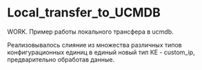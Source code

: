 # Local_transfer_to_UCMDB
WORK. Пример работы локального трансфера в ucmdb.

Реализовывалось слияние из множества различных типов конфигурационных единиц в единый новый тип КЕ - custom_ip, предварительно обработав данные.
